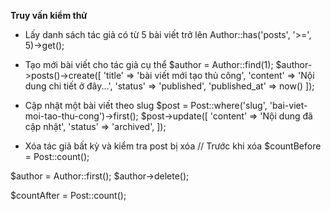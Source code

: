 **Truy vấn kiểm thử**
- Lấy danh sách tác giả có từ 5 bài viết trở lên
Author::has('posts', '>=', 5)->get();

- Tạo mới bài viết cho tác giả cụ thể
$author = Author::find(1);
$author->posts()->create([
    'title' => 'bài viết mới tạo thủ công',
    'content' => 'Nội dung chi tiết ở đây...',
    'status' => 'published',
    'published_at' => now()
]);

- Cập nhật một bài viết theo slug
$post = Post::where('slug', 'bai-viet-moi-tao-thu-cong')->first();
$post->update([
    'content' => 'Nội dung đã cập nhật',
    'status' => 'archived',
]);

- Xóa tác giả bất kỳ và kiểm tra post bị xóa
// Trước khi xóa
$countBefore = Post::count();

$author = Author::first();
$author->delete();


$countAfter = Post::count();

